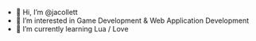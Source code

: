- 👋 Hi, I’m @jacollett
- 👀 I’m interested in Game Development & Web Application Development
- 🌱 I’m currently learning Lua / Love


<!---
jacollett/jacollett is a ✨ special ✨ repository because its `README.md` (this file) appears on your GitHub profile.
You can click the Preview link to take a look at your changes.
--->

